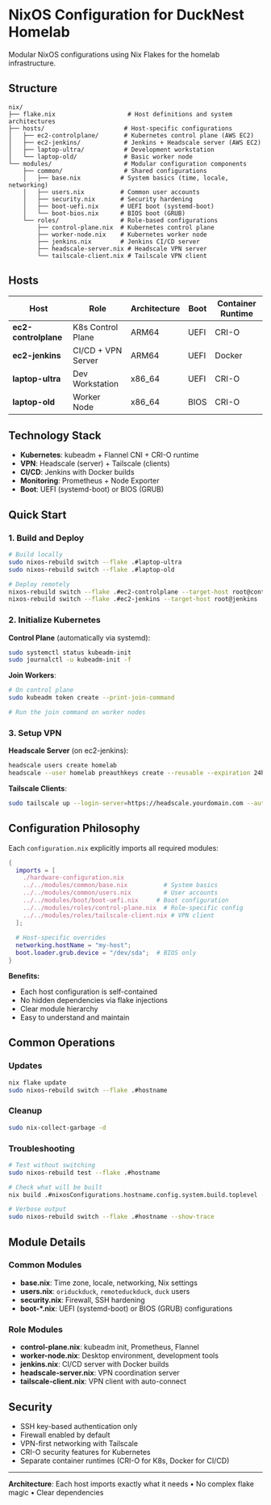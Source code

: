 # NixOS Configuration for DuckNest Homelab

Modular NixOS configurations using Nix Flakes for the homelab infrastructure.

## Structure

```
nix/
├── flake.nix                    # Host definitions and system architectures
├── hosts/                      # Host-specific configurations
│   ├── ec2-controlplane/       # Kubernetes control plane (AWS EC2)
│   ├── ec2-jenkins/            # Jenkins + Headscale server (AWS EC2)
│   ├── laptop-ultra/           # Development workstation
│   └── laptop-old/             # Basic worker node
└── modules/                    # Modular configuration components
    ├── common/                 # Shared configurations
    │   ├── base.nix           # System basics (time, locale, networking)
    │   ├── users.nix          # Common user accounts
    │   ├── security.nix       # Security hardening
    │   ├── boot-uefi.nix      # UEFI boot (systemd-boot)
    │   └── boot-bios.nix      # BIOS boot (GRUB)
    └── roles/                 # Role-based configurations
        ├── control-plane.nix  # Kubernetes control plane
        ├── worker-node.nix    # Kubernetes worker node
        ├── jenkins.nix        # Jenkins CI/CD server
        ├── headscale-server.nix # Headscale VPN server
        └── tailscale-client.nix # Tailscale VPN client
```

## Hosts

| Host | Role | Architecture | Boot | Container Runtime |
|------|------|-------------|------|------------------|
| **ec2-controlplane** | K8s Control Plane | ARM64 | UEFI | CRI-O |
| **ec2-jenkins** | CI/CD + VPN Server | ARM64 | UEFI | Docker |
| **laptop-ultra** | Dev Workstation | x86_64 | UEFI | CRI-O |
| **laptop-old** | Worker Node | x86_64 | BIOS | CRI-O |

## Technology Stack

- **Kubernetes**: kubeadm + Flannel CNI + CRI-O runtime
- **VPN**: Headscale (server) + Tailscale (clients)
- **CI/CD**: Jenkins with Docker builds
- **Monitoring**: Prometheus + Node Exporter
- **Boot**: UEFI (systemd-boot) or BIOS (GRUB)

## Quick Start

### 1. Build and Deploy

```bash
# Build locally
sudo nixos-rebuild switch --flake .#laptop-ultra
sudo nixos-rebuild switch --flake .#laptop-old

# Deploy remotely
nixos-rebuild switch --flake .#ec2-controlplane --target-host root@controlplane
nixos-rebuild switch --flake .#ec2-jenkins --target-host root@jenkins
```

### 2. Initialize Kubernetes

**Control Plane** (automatically via systemd):
```bash
sudo systemctl status kubeadm-init
sudo journalctl -u kubeadm-init -f
```

**Join Workers**:
```bash
# On control plane
sudo kubeadm token create --print-join-command

# Run the join command on worker nodes
```

### 3. Setup VPN

**Headscale Server** (on ec2-jenkins):
```bash
headscale users create homelab
headscale --user homelab preauthkeys create --reusable --expiration 24h
```

**Tailscale Clients**:
```bash
sudo tailscale up --login-server=https://headscale.yourdomain.com --authkey=YOUR_KEY
```

## Configuration Philosophy

Each `configuration.nix` explicitly imports all required modules:

```nix
{
  imports = [
    ./hardware-configuration.nix
    ../../modules/common/base.nix          # System basics
    ../../modules/common/users.nix         # User accounts
    ../../modules/boot/boot-uefi.nix     # Boot configuration
    ../../modules/roles/control-plane.nix  # Role-specific config
    ../../modules/roles/tailscale-client.nix # VPN client
  ];
  
  # Host-specific overrides
  networking.hostName = "my-host";
  boot.loader.grub.device = "/dev/sda";  # BIOS only
}
```

**Benefits:**
- Each host configuration is self-contained
- No hidden dependencies via flake injections
- Clear module hierarchy
- Easy to understand and maintain

## Common Operations

### Updates
```bash
nix flake update
sudo nixos-rebuild switch --flake .#hostname
```

### Cleanup
```bash
sudo nix-collect-garbage -d
```

### Troubleshooting
```bash
# Test without switching
sudo nixos-rebuild test --flake .#hostname

# Check what will be built
nix build .#nixosConfigurations.hostname.config.system.build.toplevel --dry-run

# Verbose output
sudo nixos-rebuild switch --flake .#hostname --show-trace
```

## Module Details

### Common Modules
- **base.nix**: Time zone, locale, networking, Nix settings
- **users.nix**: `oriduckduck`, `remoteduckduck`, `duck` users
- **security.nix**: Firewall, SSH hardening
- **boot-*.nix**: UEFI (systemd-boot) or BIOS (GRUB) configurations

### Role Modules
- **control-plane.nix**: kubeadm init, Prometheus, Flannel
- **worker-node.nix**: Desktop environment, development tools
- **jenkins.nix**: CI/CD server with Docker builds
- **headscale-server.nix**: VPN coordination server
- **tailscale-client.nix**: VPN client with auto-connect

## Security

- SSH key-based authentication only
- Firewall enabled by default
- VPN-first networking with Tailscale
- CRI-O security features for Kubernetes
- Separate container runtimes (CRI-O for K8s, Docker for CI/CD)

---

**Architecture**: Each host imports exactly what it needs • No complex flake magic • Clear dependencies
